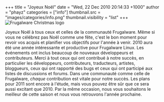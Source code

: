 +++
title = "Joyeux Noël"
date = "Wed, 22 Dec 2010 20:14:33 +1000"
author = "phayz"
categories = ["info"]
thumbnail.src = "images/categories/info.png"
thumbnail.visibility = "list"
+++
![Frugalware Christmas logo](images/data/FWsnowball.png)  

 Joyeux Noël à tous ceux et celles de la communauté Frugalware. Même si vous ne
 célébrez pas Noël comme une fête, c'est le bon moment pour revoir vos acquis
 et planifier vos objectifs pour l'année à venir. 2010 aura été une année
 intéressante et productive pour Frugalware Linux. Les événements
 ont inclus beaucoup de nouveaux développeurs et contributeurs.
 Merci à tout ceux qui ont contribué à notre succès, en particulier les
 développeurs, contributeurs, traducteurs, artistes, bloggueurs, ceux qui
 ont rapporté des bugs et ceux qui ont participé aux listes de discussions
 et forums. Dans une communauté comme celle de Frugalware, *chaque*
 contribution est vitale pour notre succès.
 Les plans pour 2011 sont encore à l'étude, mais vous pouvez être sûr que ce sera aussi
 excitant que 2010. Par la même occasion, nous vous souhaitons le meilleur
 de cette saison et nous vous retrouvons l'année prochaine.
